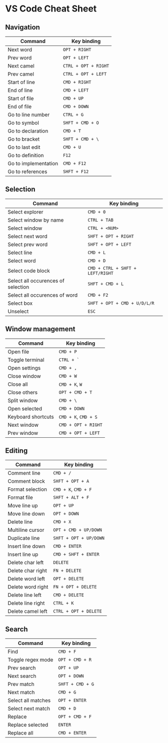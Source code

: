 # VS Code Cheat Sheet

## Navigation

|Command              |Key binding          |
|---------------------|---------------------|
|Next word            |`OPT + RIGHT`        |
|Prev word            |`OPT + LEFT`         |
|Next camel           |`CTRL + OPT + RIGHT` |
|Prev camel           |`CTRL + OPT + LEFT`  |
|Start of line        |`CMD + RIGHT`        |
|End of line          |`CMD + LEFT`         |
|Start of file        |`CMD + UP`           |
|End of file          |`CMD + DOWN`         |
|Go to line number    |`CTRL + G`           |
|Go to symbol         |`SHFT + CMD + O`     |
|Go to declaration    |`CMD + T`            |
|Go to bracket        |`SHFT + CMD + \`     |
|Go to last edit      |`CMD + U`            |
|Go to definition     |`F12`                |
|Go to implementation |`CMD + F12`          |
|Go to references     |`SHFT + F12`         |

## Selection

|Command                            |Key binding                      |
|-----------------------------------|---------------------------------|
|Select explorer                    |`CMD + 0`                        |
|Select window by name              |`CTRL + TAB`                     |
|Select window                      |`CTRL + <NUM>`                   |
|Select next word                   |`SHFT + OPT + RIGHT`             |
|Select prev word                   |`SHFT + OPT + LEFT`              |
|Select line                        |`CMD + L`                        |
|Select word                        |`CMD + D`                        |
|Select code block                  |`CMD + CTRL + SHFT + LEFT/RIGHT` |
|Select all occurences of selection |`SHFT + CMD + L`                 |
|Select all occurences of word      |`CMD + F2`                       |
|Select box                         |`SHFT + OPT + CMD + U/D/L/R`     |
|Unselect                           |`ESC`                            |

## Window management

|Command            |Key binding          |
|-------------------|---------------------|
|Open file          |`CMD + P`            |
|Toggle terminal    |``` CTRL + ` ```     |
|Open settings      |`CMD + ,`            |
|Close window       |`CMD + W`            |
|Close all          |`CMD + K`, `W`       |
|Close others       |`OPT + CMD + T`      |
|Split window       |`CMD + \`            |
|Open selected      |`CMD + DOWN`         |
|Keyboard shortcuts |`CMD + K`, `CMD + S` |
|Next window        |`CMD + OPT + RIGHT`  |
|Prev window        |`CMD + OPT + LEFT`   |

## Editing

|Command                  |Key binding            |
|-------------------------|-----------------------|
|Comment line             |`CMD + /`              |
|Comment block            |`SHFT + OPT + A`       |
|Format selection         |`CMD + K`, `CMD + F`   |
|Format file              |`SHFT + ALT + F`       |
|Move line up             |`OPT + UP`             |
|Move line down           |`OPT + DOWN`           |
|Delete line              |`CMD + X`              |
|Multiline cursor         |`OPT + CMD + UP/DOWN`  |
|Duplicate line           |`SHFT + OPT + UP/DOWN` |
|Insert line down         |`CMD + ENTER`          |
|Insert line up           |`CMD + SHFT + ENTER`   |
|Delete char left         |`DELETE`               |
|Delete char right        |`FN + DELETE`          |
|Delete word left         |`OPT + DELETE`         |
|Delete word right        |`FN + OPT + DELETE`    |
|Delete line left         |`CMD + DELETE`         |
|Delete line right        |`CTRL + K`             |
|Delete camel left        |`CTRL + OPT + DELETE`  |


## Search

|Command              |Key binding       |
|---------------------|------------------|
|Find                 |`CMD + F`         |
|Toggle regex mode    |`OPT + CMD + R`   |
|Prev search          |`OPT + UP`        |
|Next search          |`OPT + DOWN`      |
|Prev match           |`SHFT + CMD + G`  |
|Next match           |`CMD + G`         |
|Select all matches   |`OPT + ENTER`     |
|Select next match    |`CMD + D`         |
|Replace              |`OPT + CMD + F`   |
|Replace selected     |`ENTER`           |
|Replace all          |`CMD + ENTER`     |
